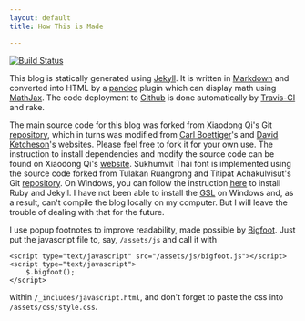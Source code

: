 ```yaml
---
layout: default
title: How This is Made

---
```


[![Build Status](https://travis-ci.org/Ninnat/ninnat.github.io.svg?branch=dev)](https://travis-ci.org/Ninnat/ninnat.github.io)

This blog is statically generated using [Jekyll](https://github.com/mojombo/jekyll).
It is written in [Markdown](http://daringfireball.net/projects/markdown/) and converted into HTML by a [pandoc](http://pandoc.org/) plugin which can display math using [MathJax](https://www.mathjax.org/).
The code deployment to [Github](https://github.com/ninnat/ninnat.github.io) is done automatically by [Travis-CI](http://travis-ci.org) and rake.

The main source code for this blog was forked from Xiaodong Qi's Git [repository](https://github.com/i2000s/i2000s.github.io), which in turns was modified from
[Carl Boettiger](http://carlboettiger.info)'s and [David Ketcheson](http://davidketcheson.info)'s websites. Please feel free to fork it for your own use.
The instruction to install dependencies and modify the source code can be found on Xiaodong Qi's [website](http://i2000s.github.io/README.html). Sukhumvit Thai font is implemented using the source code forked from Tulakan Ruangrong and Titipat Achakulvisut's Git [repository](https://github.com/tupleblog/tupleblog.github.io).
On Windows, you can follow the instruction [here](http://jekyll-windows.juthilo.com/1-ruby-and-devkit/) to install Ruby and Jekyll.
I have not been able to install the [GSL](https://www.gnu.org/software/gsl/) on Windows and, as a result, can't compile the blog locally on my computer. But I will leave the trouble of dealing with that for the future.

I use popup footnotes to improve readability, made possible by [Bigfoot](http://www.bigfootjs.com/). Just put the javascript file to, say, `/assets/js`  and call it with
```
<script type="text/javascript" src="/assets/js/bigfoot.js"></script>
<script type="text/javascript">
	$.bigfoot();
</script>
```
within `/_includes/javascript.html`, and don't forget to paste the css into `/assets/css/style.css`.
